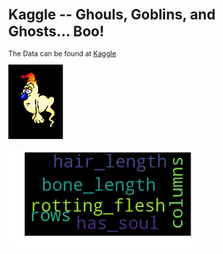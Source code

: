 # Kaggle -- Ghouls, Goblins, and Ghosts... Boo! 

The Data can be found at [Kaggle](https://www.kaggle.com/c/ghouls-goblins-and-ghosts-boo)


   ![Header](image/boo.gif)

![Header](image/cloud.png)
